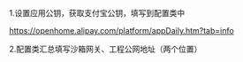 1.设置应用公钥，获取支付宝公钥，填写到配置类中

https://openhome.alipay.com/platform/appDaily.htm?tab=info



2.配置类汇总填写沙箱网关、工程公网地址（两个位置）